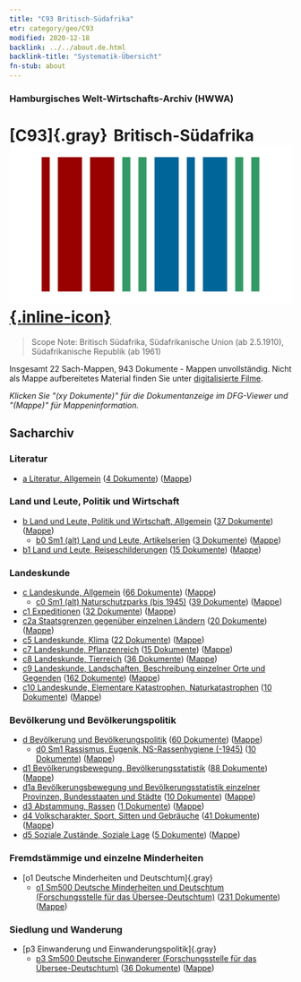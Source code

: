 ```yaml
---
title: "C93 Britisch-Südafrika"
etr: category/geo/C93
modified: 2020-12-18
backlink: ../../about.de.html
backlink-title: "Systematik-Übersicht"
fn-stub: about
---
```


### Hamburgisches Welt-Wirtschafts-Archiv (HWWA)
# [C93]{.gray}&#8201; Britisch-Südafrika&#160; [![Wikidata item](/images/Wikidata-logo.svg){.inline-icon}](http://www.wikidata.org/entity/Q193619)


> Scope Note: Britisch Südafrika, Südafrikanische Union (ab 2.5.1910), Südafrikanische Republik (ab 1961)



Insgesamt 22 Sach-Mappen, 943 Dokumente - Mappen unvollständig.
Nicht als Mappe aufbereitetes Material finden Sie unter [digitalisierte Filme](/film/h1_sh).

_Klicken Sie "(xy Dokumente)" für die Dokumentanzeige im DFG-Viewer und "(Mappe)" für Mappeninformation._

## Sacharchiv




### Literatur

- [a Literatur, Allgemein](../../../subject/about.de.html#a) (<a href="https://dfg-viewer.de/show/?tx_dlf[id]=https://pm20.zbw.eu/mets/sh/1414xx/141454/1423xx/142393/public.mets.de.xml" target="_blank">4 Dokumente</a>) ([Mappe](http://purl.org/pressemappe20/folder/sh/141454,142393))

### Land und Leute, Politik und Wirtschaft

- [b Land und Leute, Politik und Wirtschaft, Allgemein](../../../subject/about.de.html#b) (<a href="https://dfg-viewer.de/show/?tx_dlf[id]=https://pm20.zbw.eu/mets/sh/1414xx/141454/1441xx/144196/public.mets.de.xml" target="_blank">37 Dokumente</a>) ([Mappe](http://purl.org/pressemappe20/folder/sh/141454,144196))
  - [b0 Sm1 (alt) Land und Leute, Artikelserien](../../../subject/about.de.html#b0_Sm1_(alt)) (<a href="https://dfg-viewer.de/show/?tx_dlf[id]=https://pm20.zbw.eu/mets/sh/1414xx/141454/1441xx/144198/public.mets.de.xml" target="_blank">3 Dokumente</a>) ([Mappe](http://purl.org/pressemappe20/folder/sh/141454,144198))
- [b1 Land und Leute, Reiseschilderungen](../../../subject/about.de.html#b1) (<a href="https://dfg-viewer.de/show/?tx_dlf[id]=https://pm20.zbw.eu/mets/sh/1414xx/141454/1441xx/144197/public.mets.de.xml" target="_blank">15 Dokumente</a>) ([Mappe](http://purl.org/pressemappe20/folder/sh/141454,144197))

### Landeskunde

- [c Landeskunde, Allgemein](../../../subject/about.de.html#c) (<a href="https://dfg-viewer.de/show/?tx_dlf[id]=https://pm20.zbw.eu/mets/sh/1414xx/141454/1441xx/144199/public.mets.de.xml" target="_blank">66 Dokumente</a>) ([Mappe](http://purl.org/pressemappe20/folder/sh/141454,144199))
  - [c0 Sm1 (alt) Naturschutzparks (bis 1945)](../../../subject/about.de.html#c0_Sm1_(alt)) (<a href="https://dfg-viewer.de/show/?tx_dlf[id]=https://pm20.zbw.eu/mets/sh/1414xx/141454/1442xx/144217/public.mets.de.xml" target="_blank">39 Dokumente</a>) ([Mappe](http://purl.org/pressemappe20/folder/sh/141454,144217))
- [c1 Expeditionen](../../../subject/about.de.html#c1) (<a href="https://dfg-viewer.de/show/?tx_dlf[id]=https://pm20.zbw.eu/mets/sh/1414xx/141454/1442xx/144200/public.mets.de.xml" target="_blank">32 Dokumente</a>) ([Mappe](http://purl.org/pressemappe20/folder/sh/141454,144200))
- [c2a Staatsgrenzen gegenüber einzelnen Ländern](../../../subject/about.de.html#c2a) (<a href="https://dfg-viewer.de/show/?tx_dlf[id]=https://pm20.zbw.eu/mets/sh/1414xx/141454/1442xx/144203/public.mets.de.xml" target="_blank">20 Dokumente</a>) ([Mappe](http://purl.org/pressemappe20/folder/sh/141454,144203))
- [c5 Landeskunde, Klima](../../../subject/about.de.html#c5) (<a href="https://dfg-viewer.de/show/?tx_dlf[id]=https://pm20.zbw.eu/mets/sh/1414xx/141454/1442xx/144209/public.mets.de.xml" target="_blank">22 Dokumente</a>) ([Mappe](http://purl.org/pressemappe20/folder/sh/141454,144209))
- [c7 Landeskunde, Pflanzenreich](../../../subject/about.de.html#c7) (<a href="https://dfg-viewer.de/show/?tx_dlf[id]=https://pm20.zbw.eu/mets/sh/1414xx/141454/1442xx/144211/public.mets.de.xml" target="_blank">15 Dokumente</a>) ([Mappe](http://purl.org/pressemappe20/folder/sh/141454,144211))
- [c8 Landeskunde, Tierreich](../../../subject/about.de.html#c8) (<a href="https://dfg-viewer.de/show/?tx_dlf[id]=https://pm20.zbw.eu/mets/sh/1414xx/141454/1442xx/144212/public.mets.de.xml" target="_blank">36 Dokumente</a>) ([Mappe](http://purl.org/pressemappe20/folder/sh/141454,144212))
- [c9 Landeskunde, Landschaften, Beschreibung einzelner Orte und Gegenden](../../../subject/about.de.html#c9) (<a href="https://dfg-viewer.de/show/?tx_dlf[id]=https://pm20.zbw.eu/mets/sh/1414xx/141454/1442xx/144214/public.mets.de.xml" target="_blank">162 Dokumente</a>) ([Mappe](http://purl.org/pressemappe20/folder/sh/141454,144214))
- [c10 Landeskunde, Elementare Katastrophen, Naturkatastrophen](../../../subject/about.de.html#c10) (<a href="https://dfg-viewer.de/show/?tx_dlf[id]=https://pm20.zbw.eu/mets/sh/1414xx/141454/1442xx/144215/public.mets.de.xml" target="_blank">10 Dokumente</a>) ([Mappe](http://purl.org/pressemappe20/folder/sh/141454,144215))

### Bevölkerung und Bevölkerungspolitik

- [d Bevölkerung und Bevölkerungspolitik](../../../subject/about.de.html#d) (<a href="https://dfg-viewer.de/show/?tx_dlf[id]=https://pm20.zbw.eu/mets/sh/1414xx/141454/1442xx/144221/public.mets.de.xml" target="_blank">60 Dokumente</a>) ([Mappe](http://purl.org/pressemappe20/folder/sh/141454,144221))
  - [d0 Sm1 Rassismus, Eugenik, NS-Rassenhygiene (-1945)](../../../subject/about.de.html#d0_Sm1) (<a href="https://dfg-viewer.de/show/?tx_dlf[id]=https://pm20.zbw.eu/mets/sh/1414xx/141454/1442xx/144259/public.mets.de.xml" target="_blank">10 Dokumente</a>) ([Mappe](http://purl.org/pressemappe20/folder/sh/141454,144259))
- [d1 Bevölkerungsbewegung, Bevölkerungsstatistik](../../../subject/about.de.html#d1) (<a href="https://dfg-viewer.de/show/?tx_dlf[id]=https://pm20.zbw.eu/mets/sh/1414xx/141454/1442xx/144222/public.mets.de.xml" target="_blank">88 Dokumente</a>) ([Mappe](http://purl.org/pressemappe20/folder/sh/141454,144222))
- [d1a Bevölkerungsbewegung und Bevölkerungsstatistik einzelner Provinzen, Bundesstaaten und Städte](../../../subject/about.de.html#d1a) (<a href="https://dfg-viewer.de/show/?tx_dlf[id]=https://pm20.zbw.eu/mets/sh/1414xx/141454/1442xx/144225/public.mets.de.xml" target="_blank">10 Dokumente</a>) ([Mappe](http://purl.org/pressemappe20/folder/sh/141454,144225))
- [d3 Abstammung, Rassen](../../../subject/about.de.html#d3) (<a href="https://dfg-viewer.de/show/?tx_dlf[id]=https://pm20.zbw.eu/mets/sh/1414xx/141454/1442xx/144226/public.mets.de.xml" target="_blank">1 Dokumente</a>) ([Mappe](http://purl.org/pressemappe20/folder/sh/141454,144226))
- [d4 Volkscharakter, Sport, Sitten und Gebräuche](../../../subject/about.de.html#d4) (<a href="https://dfg-viewer.de/show/?tx_dlf[id]=https://pm20.zbw.eu/mets/sh/1414xx/141454/1442xx/144228/public.mets.de.xml" target="_blank">41 Dokumente</a>) ([Mappe](http://purl.org/pressemappe20/folder/sh/141454,144228))
- [d5 Soziale Zustände, Soziale Lage](../../../subject/about.de.html#d5) (<a href="https://dfg-viewer.de/show/?tx_dlf[id]=https://pm20.zbw.eu/mets/sh/1414xx/141454/1442xx/144233/public.mets.de.xml" target="_blank">5 Dokumente</a>) ([Mappe](http://purl.org/pressemappe20/folder/sh/141454,144233))

### Fremdstämmige und einzelne Minderheiten

- [o1 Deutsche Minderheiten und Deutschtum]{.gray}
  - [o1 Sm500 Deutsche Minderheiten und Deutschtum (Forschungsstelle für das Übersee-Deutschtum)](../../../subject/about.de.html#o1_Sm500) (<a href="https://dfg-viewer.de/show/?tx_dlf[id]=https://pm20.zbw.eu/mets/sh/1414xx/141454/1459xx/145911/public.mets.de.xml" target="_blank">231 Dokumente</a>) ([Mappe](http://purl.org/pressemappe20/folder/sh/141454,145911))

### Siedlung und Wanderung

- [p3 Einwanderung und Einwanderungspolitik]{.gray}
  - [p3 Sm500 Deutsche Einwanderer (Forschungsstelle für das Übersee-Deutschtum)](../../../subject/about.de.html#p3_Sm500) (<a href="https://dfg-viewer.de/show/?tx_dlf[id]=https://pm20.zbw.eu/mets/sh/1414xx/141454/1459xx/145921/public.mets.de.xml" target="_blank">36 Dokumente</a>) ([Mappe](http://purl.org/pressemappe20/folder/sh/141454,145921))


